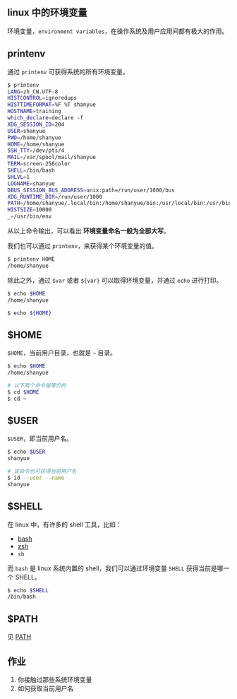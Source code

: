 ## linux 中的环境变量

环境变量，`environment variables`，在操作系统及用户应用间都有极大的作用。

## printenv

通过 `printenv` 可获得系统的所有环境变量。

``` bash
$ printenv
LANG=zh_CN.UTF-8
HISTCONTROL=ignoredups
HISTTIMEFORMAT=%F %T shanyue
HOSTNAME=training
which_declare=declare -f
XDG_SESSION_ID=204
USER=shanyue
PWD=/home/shanyue
HOME=/home/shanyue
SSH_TTY=/dev/pts/4
MAIL=/var/spool/mail/shanyue
TERM=screen-256color
SHELL=/bin/bash
SHLVL=1
LOGNAME=shanyue
DBUS_SESSION_BUS_ADDRESS=unix:path=/run/user/1000/bus
XDG_RUNTIME_DIR=/run/user/1000
PATH=/home/shanyue/.local/bin:/home/shanyue/bin:/usr/local/bin:/usr/bin:/usr/local/sbin:/usr/sbin
HISTSIZE=10000
_=/usr/bin/env
```

从以上命令输出，可以看出 **环境变量命名一般为全部大写**。

我们也可以通过 `printenv`，来获得某个环境变量的值。

``` bash
$ printenv HOME
/home/shanyue
```

除此之外，通过 `$var` 或者 `${var}` 可以取得环境变量，并通过 `echo` 进行打印。

``` bash
$ echo $HOME
/home/shanyue

$ echo ${HOME}
```

## $HOME

`$HOME`，当前用户目录，也就是 `~` 目录。

``` bash
$ echo $HOME
/home/shanyue

# 以下两个命令是等价的
$ cd $HOME
$ cd ~
```

## $USER

`$USER`，即当前用户名。

``` bash
$ echo $USER
shanyue

# 该命令也可获得当前用户名
$ id --user --name
shanyue
```

## $SHELL

在 linux 中，有许多的 shell 工具，比如：

+ [bash](https://www.gnu.org/software/bash/)
+ [zsh](https://www.zsh.org/)
+ `sh`

而 `bash` 是 linux 系统内置的 shell，我们可以通过环境变量 `SHELL` 获得当前是哪一个 SHELL。

``` bash
$ echo $SHELL
/bin/bash
```

## $PATH

见 [PATH](./path.md)


## 作业

1. 你接触过那些系统环境变量
1. 如何获取当前用户名
